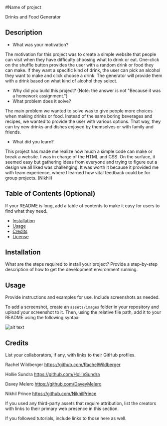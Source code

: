 #Name of project

Drinks and Food Generator


## Description

- What was your motivation?

The motivation for this project was to create a simple website that people can visit when they have difficulty choosing what to drink or eat. One-click on the shuffle button provides the user with a random drink or food they can make. If they want a specific kind of drink, the user can pick an alcohol they want to make and click choose a drink. The generator will provide them with a drink based on what kind of alcohol they select.


- Why did you build this project? (Note: the answer is not "Because it was a homework assignment.")
- What problem does it solve?

The main problem we wanted to solve was to give people more choices when making drinks or food. Instead of the same boring beverages and recipes, we wanted to provide the user with various options. That way, they can try new drinks and dishes enjoyed by themselves or with family and friends.

- What did you learn?

This project has made me realize how much a simple code can make or break a website. I was in charge of the HTML and CSS. On the surface, it seemed easy but gathering ideas from everyone and trying to figure out a design we all liked was challenging. It was worth it because it provided me with team experience, where I learned how vital feedback could be for group projects. (Nikhil)

## Table of Contents (Optional)

If your README is long, add a table of contents to make it easy for users to find what they need.

- [Installation](#installation)
- [Usage](#usage)
- [Credits](#credits)
- [License](#license)

## Installation

What are the steps required to install your project? Provide a step-by-step description of how to get the development environment running.

## Usage

Provide instructions and examples for use. Include screenshots as needed.

To add a screenshot, create an `assets/images` folder in your repository and upload your screenshot to it. Then, using the relative file path, add it to your README using the following syntax:

![alt text](assets/images/screenshot.png)

## Credits

List your collaborators, if any, with links to their GitHub profiles.

Rachel Wildberger 
https://github.com/RachelWildberger

Hollie Sundra 
https://github.com/HollieSundra

Davey Melero
https://github.com/DaveyMelero

Nikhil Prince
https://github.com/NikhilPrince


If you used any third-party assets that require attribution, list the creators with links to their primary web presence in this section.

If you followed tutorials, include links to those here as well.


